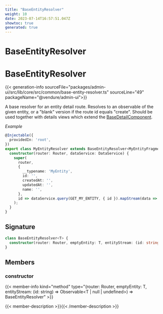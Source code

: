 ```yaml
---
title: "BaseEntityResolver"
weight: 10
date: 2023-07-14T16:57:51.047Z
showtoc: true
generated: true
---
```

<!-- This file was generated from the Vendure source. Do not modify. Instead, re-run the "docs:build" script -->

# BaseEntityResolver
<div class="symbol">


# BaseEntityResolver

{{< generation-info sourceFile="packages/admin-ui/src/lib/core/src/common/base-entity-resolver.ts" sourceLine="49" packageName="@vendure/admin-ui">}}

A base resolver for an entity detail route. Resolves to an observable of the given entity, or a "blank"
version if the route id equals "create". Should be used together with details views which extend the
<a href='/admin-ui-api/list-detail-views/base-detail-component#basedetailcomponent'>BaseDetailComponent</a>.

*Example*

```TypeScript
@Injectable({
  providedIn: 'root',
})
export class MyEntityResolver extends BaseEntityResolver<MyEntityFragment> {
  constructor(router: Router, dataService: DataService) {
    super(
      router,
      {
        __typename: 'MyEntity',
        id: '',
        createdAt: '',
        updatedAt: '',
        name: '',
      },
      id => dataService.query(GET_MY_ENTITY, { id }).mapStream(data => data.myEntity),
    );
  }
}
```

## Signature

```TypeScript
class BaseEntityResolver<T> {
  constructor(router: Router, emptyEntity: T, entityStream: (id: string) => Observable<T | null | undefined>)
}
```
## Members

### constructor

{{< member-info kind="method" type="(router: Router, emptyEntity: T, entityStream: (id: string) =&#62; Observable&#60;T | null | undefined&#62;) => BaseEntityResolver"  >}}

{{< member-description >}}{{< /member-description >}}


</div>
